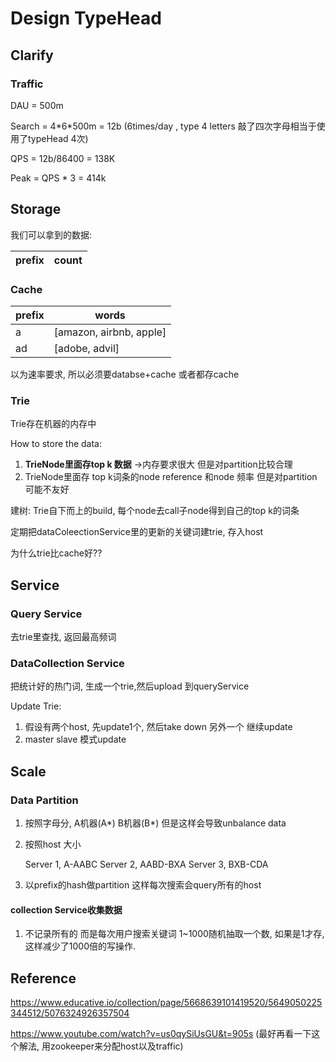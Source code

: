 # Design TypeHead

## Clarify
### Traffic

DAU = 500m

Search = 4\*6\*500m = 12b (6times/day , type 4 letters 敲了四次字母相当于使用了typeHead 4次)

QPS = 12b/86400 = 138K

Peak = QPS * 3 = 414k




## Storage
我们可以拿到的数据:

|prefix|count|
|----|----|

### Cache

|prefix|words|
|----|----|
|a|[amazon, airbnb, apple]|
|ad|[adobe, advil]|


以为速率要求, 所以必须要databse+cache 或者都存cache

### Trie

Trie存在机器的内存中

How to store the data:

1. **TrieNode里面存top k 数据** ->内存要求很大 但是对partition比较合理
2. TrieNode里面存 top k词条的node reference 和node 频率 但是对partition可能不友好





建树: Trie自下而上的build, 每个node去call子node得到自己的top k的词条

定期把dataColeectionService里的更新的关键词建trie, 存入host



为什么trie比cache好??

## Service

### Query Service
去trie里查找, 返回最高频词
### DataCollection Service
把统计好的热门词, 生成一个trie,然后upload 到queryService

Update Trie: 

1. 假设有两个host, 先update1个, 然后take down 另外一个 继续update
2. master slave 模式update

## Scale
### Data Partition

1. 按照字母分, A机器(A\*) B机器(B\*) 但是这样会导致unbalance data

2. 按照host 大小

   Server 1, A-AABC
   Server 2, AABD-BXA
   Server 3, BXB-CDA

3. 以prefix的hash做partition 这样每次搜索会query所有的host

#### collection Service收集数据
1. 不记录所有的 而是每次用户搜索关键词 1~1000随机抽取一个数, 如果是1才存, 这样减少了1000倍的写操作.





## Reference 

https://www.educative.io/collection/page/5668639101419520/5649050225344512/5076324926357504

https://www.youtube.com/watch?v=us0qySiUsGU&t=905s (最好再看一下这个解法, 用zookeeper来分配host以及traffic)


